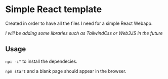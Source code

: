 # Simple React template

Created in order to have all the files I need for a simple React Webapp.

_I will be adding some libraries such as TailwindCss or Web3JS in the future_

## Usage

`npi -i"` to install the dependecies.

`npm start` and a blank page should appear in the browser.
